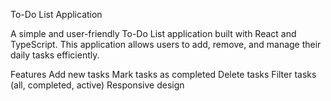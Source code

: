 To-Do List Application

A simple and user-friendly To-Do List application built with React and TypeScript. This application allows users to add, remove, and manage their daily tasks efficiently.

Features
Add new tasks
Mark tasks as completed
Delete tasks
Filter tasks (all, completed, active)
Responsive design

